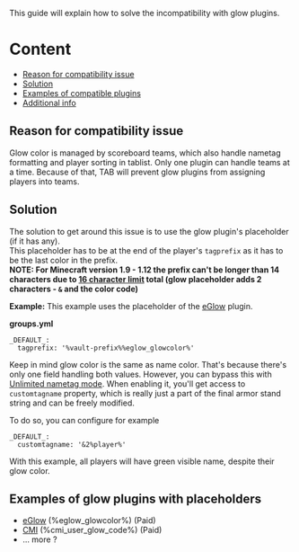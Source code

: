 
This guide will explain how to solve the incompatibility with glow plugins.

# Content
* [Reason for compatibility issue](#reason-for-compatibility-issue)
* [Solution](#Solution)
* [Examples of compatible plugins](#examples-of-compatible-plugins)
* [Additional info](#Additional-info)

## Reason for compatibility issue
Glow color is managed by scoreboard teams, which also handle nametag formatting and player sorting in tablist. Only one plugin can handle teams at a time. Because of that, TAB will prevent glow plugins from assigning players into teams.  

## Solution
The solution to get around this issue is to use the glow plugin's placeholder (if it has any).  
This placeholder has to be at the end of the player's `tagprefix` as it has to be the last color in the prefix.  
**NOTE: For Minecraft version 1.9 - 1.12 the prefix can't be longer than 14 characters due to [16 character limit](https://github.com/NEZNAMY/TAB/wiki/Limitations#name-tags) total (glow placeholder adds 2 characters - `&` and the color code)**

**Example:**
This example uses the placeholder of the [eGlow](https://www.spigotmc.org/resources/63295/) plugin.  

**groups.yml**  
```
_DEFAULT_:
  tagprefix: '%vault-prefix%%eglow_glowcolor%'
```
  
Keep in mind glow color is the same as name color. That's because there's only one field handling both values. However, you can bypass this with [Unlimited nametag mode](https://github.com/NEZNAMY/TAB/wiki/Feature-guide:-Unlimited-nametag-mode). When enabling it, you'll get access to `customtagname` property, which is really just a part of the final armor stand string and can be freely modified.  
  
To do so, you can configure for example  
```
_DEFAULT_:
  customtagname: '&2%player%'
```
With this example, all players will have green visible name, despite their glow color.

## Examples of glow plugins with placeholders
- [eGlow](https://www.spigotmc.org/resources/63295/) (%eglow_glowcolor%) (Paid)
- [CMI](https://www.spigotmc.org/resources/3742/) (%cmi_user_glow_code%) (Paid)
- ... more ?